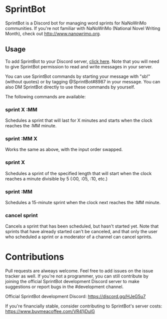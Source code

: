 # SprintBot
SprintBot is a Discord bot for managing word sprints for NaNoWriMo communities. If you're not familiar with NaNoWriMo (National Novel Writing Month), check out http://www.nanowrimo.org.

## Usage
To add SprintBot to your Discord server, [click here](https://discordapp.com/api/oauth2/authorize?client_id=632592411838775318&permissions=3072&scope=bot). Note that you will need to give SprintBot permission to read and write messages in your server.

You can use SprintBot commands by starting your message with "sb!" (without quotes) or by tagging @SprintBot#8987 in your message. You can also DM SprintBot directly to use these commands by yourself.

The following commands are available:

### sprint X :MM
Schedules a sprint that will last for X minutes and starts when the clock reaches the :MM minute.

### sprint :MM X
Works the same as above, with the input order swapped.

### sprint X
Schedules a sprint of the specified length that will start when the clock reaches a minute divisible by 5 (:00, :05, :10, etc.)

### sprint :MM
Schedules a 15-minute sprint when the clock next reaches the :MM minute.

### cancel sprint
Cancels a sprint that has been scheduled, but hasn't started yet. Note that sprints that have already started can't be canceled, and that only the user who scheduled a sprint or a moderator of a channel can cancel sprints.

# Contributions

Pull requests are alweays welcome. Feel free to add issues on the issue tracker as well. If you're not a programmer, you can still contribute by joining the official SprintBot development Discord server to make suggestions or report bugs in the #development channel.

Official SprintBot development Discord: https://discord.gg/HJeG5u7

If you're financially stable, consider contributing to SprintBot's server costs: https://www.buymeacoffee.com/VR41jDulG
